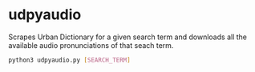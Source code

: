 # udpyaudio
Scrapes Urban Dictionary for a given search term and downloads all the available audio pronunciations of that seach term.

```bash
python3 udpyaudio.py [SEARCH_TERM]
```